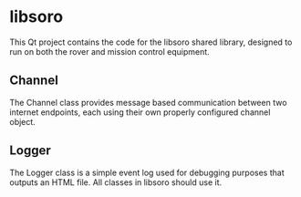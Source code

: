 # libsoro

This Qt project contains the code for the libsoro shared library, designed to run on both the rover and mission control equipment.

## Channel

The Channel class provides message based communication between two internet endpoints, each using their own properly configured channel object.



## Logger

The Logger class is a simple event log used for debugging purposes that outputs an HTML file. All classes in libsoro should use it.
